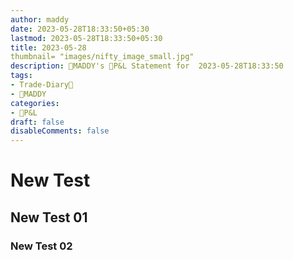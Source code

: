 ```yaml
---
author: maddy
date: 2023-05-28T18:33:50+05:30
lastmod: 2023-05-28T18:33:50+05:30
title: 2023-05-28
thumbnail= "images/nifty_image_small.jpg"
description: 🧔MADDY's 💸P&L Statement for  2023-05-28T18:33:50 
tags:
- Trade-Diary📗
- 🧔MADDY
categories: 
- 💸P&L
draft: false
disableComments: false
---
```

# New Test

## New Test 01

### New Test 02